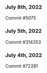 ### July 8th, 2022

Commit #5075

### July 5th, 2022

Commit #314353


### July 4th, 2022

Commit #72281
